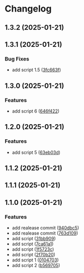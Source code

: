 # Changelog

## 1.3.2 (2025-01-21)

## 1.3.1 (2025-01-21)

### Bug Fixes

* add script 1.5 ([3fc663f](https://github.com/maikonalexandre/github-packages-example/commit/3fc663f196f8a7bb269286595f02b430093dae70))

## 1.3.0 (2025-01-21)

### Features

* add script 6 ([646f422](https://github.com/maikonalexandre/github-packages-example/commit/646f422a2c76bd33a5d3b9c50f8941e54ebec7bf))

## 1.2.0 (2025-01-21)

### Features

* add script 5 ([63eb03d](https://github.com/maikonalexandre/github-packages-example/commit/63eb03de0670882d0da0a30ba9ee8708e738cf42))

## 1.1.2 (2025-01-21)

## 1.1.1 (2025-01-21)

## 1.1.0 (2025-01-21)

### Features

* add realease commit ([940dbc5](https://github.com/maikonalexandre/github-packages-example/commit/940dbc5c99173f798059dc069f58aa2f59e565fe))
* add realease commit ([763d109](https://github.com/maikonalexandre/github-packages-example/commit/763d10980193f3d01be0c3a97d89eee4c3fd71ee))
* add script ([31bb909](https://github.com/maikonalexandre/github-packages-example/commit/31bb90936124abd87d161f2c03ec7d4efc36f5c8))
* add script ([7ca61a1](https://github.com/maikonalexandre/github-packages-example/commit/7ca61a1753c1c173717b1a1eaeecd3fe1b0d7c01))
* add script ([1f5723c](https://github.com/maikonalexandre/github-packages-example/commit/1f5723ca1cc51aa5d3d25cee23b5f0058a4bf789))
* add script ([2f70b20](https://github.com/maikonalexandre/github-packages-example/commit/2f70b20f0626692339d5fa788087bfe48401a032))
* add script 1 ([0104703](https://github.com/maikonalexandre/github-packages-example/commit/01047037e2e4933c36da594112a394402338cd40))
* add script 2 ([b569705](https://github.com/maikonalexandre/github-packages-example/commit/b569705109966c12b5c6e6ca43f982a5213397f5))
